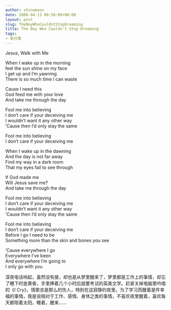 ```yaml
---
author: shinemoon
date: 2008-04-13 08:58:00+00:00
layout: post
slug: TheBoyWhoCouldntStopDreaming
title: The Boy Who Couldn't Stop Dreaming
tags:
- 未分类
---
```


Jesus, Walk with Me   
  
When I wake up in the morning   
feel the sun shine on my face   
I get up and I’m yawning   
There is so much time I can waste   
  
Cause I need this   
God feed me with your love   
And take me through the day   
  
Fool me into believing   
I don’t care if your deceiving me   
I wouldn’t want it any other way   
‘Cause then I’d only stay the same   
  
Fool me into believing   
I don’t care if your deceiving me   
  
When I wake up in the dawning   
And the day is not far away   
Find my way in a dark room   
That my eyes fail to see through   
  
If God made me   
Will Jesus save me?   
And take me through the day   
  
Fool me into believing   
I don’t care if your deceiving me   
I wouldn’t want it any other way   
‘Cause then I’d only stay the same   
  
Fool me into believing   
I don’t care if your deceiving me   
Before I go I need to be   
Something more than the skin and bones you see   
  
‘Cause everywhere I go   
Everywhere I’ve been   
And everywhere I’m going to   
I only go with you  
  
深夜电话响起，虽然没有接，却也是从梦里醒来了，梦里都是工作上的事情，却忘了睡下时是黄昏，手里捧着几个小时后就要考试的英美文学。赶紧关掉电脑里吟唱的《I Cry》，情歌总是那么的伤人，特别在这寂静的夜里。为了学习而醒着是件幸福的事情，我是说相对于工作、感情、身体之类的事情，不喜欢夜里醒着，喜欢每天都陪着太阳，睡着，醒来……
